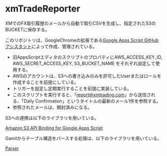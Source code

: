 # xmTradeReporter
XMでのFX取引履歴のメールから自動で取引CSVを生成し、指定されたS3のBUCKETに保存する。

このリポジトリは、GoogleChromeの拡張である[Google Apps Script GitHub アシスタント](https://chrome.google.com/webstore/detail/google-apps-script-github/lfjcgcmkmjjlieihflfhjopckgpelofo)によって作成、管理されている。

* 旧AppsScriptエディタのスクリプトのプロパティにAWS_ACCESS_KEY_ID, AWS_SECRET_ACCESS_KEY, S3_BUCKET_NAME をそれぞれ設定して使用する。
* AWSのアカウントは、S3への書き込みのみを許可したUserまたはロールを作成することを前提にしている。
* トリガーを設定し定期実行することを前提に実装している。
* このスクリプトを実行すると、「report@xmtrading.com」から送信される、「Daily Confirmation」というタイトルの最新のメール1件を参照する。
* 参照されたメールは、開封済みになる。

S3への連携は以下のライブラリを用いている。

[Amazon S3 API Binding for Google Apps Script](https://engetc.com/projects/amazon-s3-api-binding-for-google-apps-script/)

Gamilからテーブル構造をパースする処理は、以下のライブラリを用いている。

[Parser](https://script.google.com/d/1Mc8BthYthXx6CoIz90-JiSzSafVnT6U3t0z_W3hLTAX5ek4w0G_EIrNw/edit?usp=drive_web)
